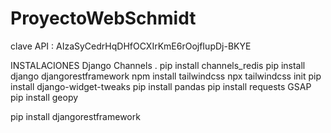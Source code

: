 # ProyectoWebSchmidt

clave API :     AIzaSyCedrHqDHfOCXIrKmE6rOojfIupDj-BKYE


INSTALACIONES
Django Channels .
pip install channels_redis
pip install django djangorestframework
npm install tailwindcss
npx tailwindcss init
pip install django-widget-tweaks
pip install pandas
pip install requests
GSAP 
pip install geopy

pip install djangorestframework

